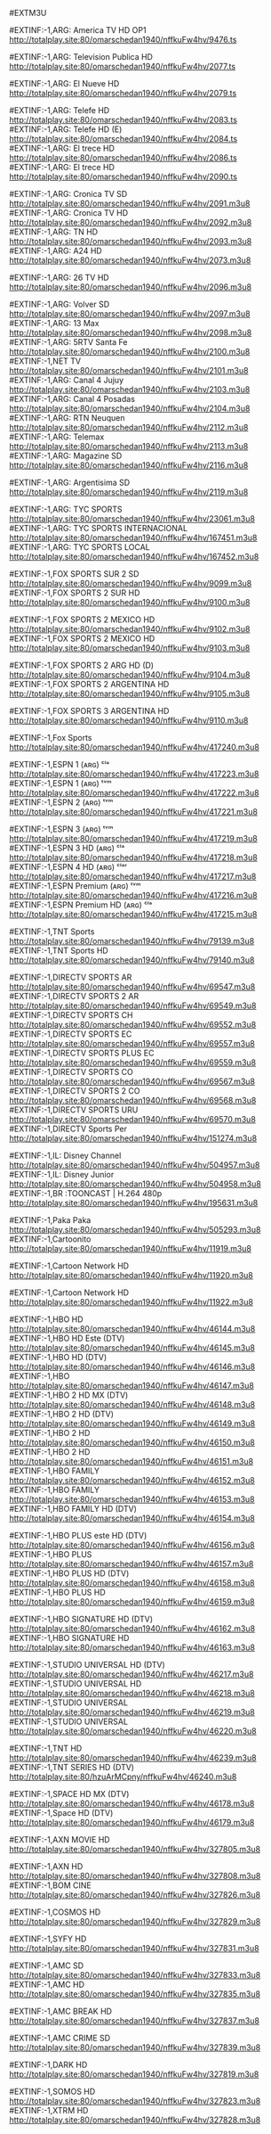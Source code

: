  #EXTM3U



#EXTINF:-1,ARG: America TV HD OP1
http://totalplay.site:80/omarschedan1940/nffkuFw4hv/9476.ts

#EXTINF:-1,ARG: Television Publica HD
http://totalplay.site:80/omarschedan1940/nffkuFw4hv/2077.ts

#EXTINF:-1,ARG: El Nueve HD
http://totalplay.site:80/omarschedan1940/nffkuFw4hv/2079.ts

#EXTINF:-1,ARG: Telefe HD
http://totalplay.site:80/omarschedan1940/nffkuFw4hv/2083.ts
#EXTINF:-1,ARG: Telefe HD (E)
http://totalplay.site:80/omarschedan1940/nffkuFw4hv/2084.ts
#EXTINF:-1,ARG: El trece HD
http://totalplay.site:80/omarschedan1940/nffkuFw4hv/2086.ts
#EXTINF:-1,ARG: El trece HD
http://totalplay.site:80/omarschedan1940/nffkuFw4hv/2090.ts

#EXTINF:-1,ARG: Cronica TV SD
http://totalplay.site:80/omarschedan1940/nffkuFw4hv/2091.m3u8
#EXTINF:-1,ARG: Cronica TV HD
http://totalplay.site:80/omarschedan1940/nffkuFw4hv/2092.m3u8
#EXTINF:-1,ARG: TN HD
http://totalplay.site:80/omarschedan1940/nffkuFw4hv/2093.m3u8
#EXTINF:-1,ARG: A24 HD
http://totalplay.site:80/omarschedan1940/nffkuFw4hv/2073.m3u8

#EXTINF:-1,ARG: 26 TV HD
http://totalplay.site:80/omarschedan1940/nffkuFw4hv/2096.m3u8

#EXTINF:-1,ARG: Volver SD
http://totalplay.site:80/omarschedan1940/nffkuFw4hv/2097.m3u8
#EXTINF:-1,ARG: 13 Max
http://totalplay.site:80/omarschedan1940/nffkuFw4hv/2098.m3u8
#EXTINF:-1,ARG: 5RTV Santa Fe
http://totalplay.site:80/omarschedan1940/nffkuFw4hv/2100.m3u8
#EXTINF:-1,NET TV
http://totalplay.site:80/omarschedan1940/nffkuFw4hv/2101.m3u8
#EXTINF:-1,ARG: Canal 4 Jujuy
http://totalplay.site:80/omarschedan1940/nffkuFw4hv/2103.m3u8
#EXTINF:-1,ARG: Canal 4 Posadas
http://totalplay.site:80/omarschedan1940/nffkuFw4hv/2104.m3u8
#EXTINF:-1,ARG: RTN Neuquen
http://totalplay.site:80/omarschedan1940/nffkuFw4hv/2112.m3u8
#EXTINF:-1,ARG: Telemax
http://totalplay.site:80/omarschedan1940/nffkuFw4hv/2113.m3u8
#EXTINF:-1,ARG: Magazine SD
http://totalplay.site:80/omarschedan1940/nffkuFw4hv/2116.m3u8

#EXTINF:-1,ARG: Argentisima SD
http://totalplay.site:80/omarschedan1940/nffkuFw4hv/2119.m3u8



#EXTINF:-1,ARG: TYC SPORTS
http://totalplay.site:80/omarschedan1940/nffkuFw4hv/23061.m3u8
#EXTINF:-1,ARG: TYC SPORTS INTERNACIONAL
http://totalplay.site:80/omarschedan1940/nffkuFw4hv/167451.m3u8
#EXTINF:-1,ARG: TYC SPORTS LOCAL
http://totalplay.site:80/omarschedan1940/nffkuFw4hv/167452.m3u8


#EXTINF:-1,FOX SPORTS SUR 2 SD
http://totalplay.site:80/omarschedan1940/nffkuFw4hv/9099.m3u8
#EXTINF:-1,FOX SPORTS 2 SUR HD
http://totalplay.site:80/omarschedan1940/nffkuFw4hv/9100.m3u8

#EXTINF:-1,FOX SPORTS 2 MEXICO HD
http://totalplay.site:80/omarschedan1940/nffkuFw4hv/9102.m3u8
#EXTINF:-1,FOX SPORTS 2 MEXICO HD
http://totalplay.site:80/omarschedan1940/nffkuFw4hv/9103.m3u8

#EXTINF:-1,FOX SPORTS 2 ARG HD (D)
http://totalplay.site:80/omarschedan1940/nffkuFw4hv/9104.m3u8
#EXTINF:-1,FOX SPORTS 2 ARGENTINA HD
http://totalplay.site:80/omarschedan1940/nffkuFw4hv/9105.m3u8

#EXTINF:-1,FOX SPORTS 3 ARGENTINA HD
http://totalplay.site:80/omarschedan1940/nffkuFw4hv/9110.m3u8

#EXTINF:-1,Fox Sports
http://totalplay.site:80/omarschedan1940/nffkuFw4hv/417240.m3u8


#EXTINF:-1,ESPN 1 (ᴀʀɢ) ᶜˡᵃ
http://totalplay.site:80/omarschedan1940/nffkuFw4hv/417223.m3u8
#EXTINF:-1,ESPN 1 (ᴀʀɢ) ᵗᵛᵐ
http://totalplay.site:80/omarschedan1940/nffkuFw4hv/417222.m3u8
#EXTINF:-1,ESPN 2 (ᴀʀɢ) ᵗᵛᵐ
http://totalplay.site:80/omarschedan1940/nffkuFw4hv/417221.m3u8

#EXTINF:-1,ESPN 3 (ᴀʀɢ) ᵗᵛᵐ
http://totalplay.site:80/omarschedan1940/nffkuFw4hv/417219.m3u8
#EXTINF:-1,ESPN 3 HD (ᴀʀɢ) ᶜˡᵃ
http://totalplay.site:80/omarschedan1940/nffkuFw4hv/417218.m3u8
#EXTINF:-1,ESPN 4 HD (ᴀʀɢ) ᶜˡᵃʳ
http://totalplay.site:80/omarschedan1940/nffkuFw4hv/417217.m3u8
#EXTINF:-1,ESPN Premium (ᴀʀɢ) ᵗᵛᵐ
http://totalplay.site:80/omarschedan1940/nffkuFw4hv/417216.m3u8
#EXTINF:-1,ESPN Premium HD (ᴀʀɢ) ᶜˡᵃ
http://totalplay.site:80/omarschedan1940/nffkuFw4hv/417215.m3u8


#EXTINF:-1,TNT Sports
http://totalplay.site:80/omarschedan1940/nffkuFw4hv/79139.m3u8
#EXTINF:-1,TNT Sports HD
http://totalplay.site:80/omarschedan1940/nffkuFw4hv/79140.m3u8


#EXTINF:-1,DIRECTV SPORTS AR
http://totalplay.site:80/omarschedan1940/nffkuFw4hv/69547.m3u8
#EXTINF:-1,DIRECTV SPORTS 2 AR
http://totalplay.site:80/omarschedan1940/nffkuFw4hv/69549.m3u8
#EXTINF:-1,DIRECTV SPORTS CH
http://totalplay.site:80/omarschedan1940/nffkuFw4hv/69552.m3u8
#EXTINF:-1,DIRECTV SPORTS EC
http://totalplay.site:80/omarschedan1940/nffkuFw4hv/69557.m3u8
#EXTINF:-1,DIRECTV SPORTS PLUS EC
http://totalplay.site:80/omarschedan1940/nffkuFw4hv/69559.m3u8
#EXTINF:-1,DIRECTV SPORTS CO
http://totalplay.site:80/omarschedan1940/nffkuFw4hv/69567.m3u8
#EXTINF:-1,DIRECTV SPORTS 2 CO
http://totalplay.site:80/omarschedan1940/nffkuFw4hv/69568.m3u8
#EXTINF:-1,DIRECTV SPORTS URU
http://totalplay.site:80/omarschedan1940/nffkuFw4hv/69570.m3u8
#EXTINF:-1,DIRECTV Sports Per
http://totalplay.site:80/omarschedan1940/nffkuFw4hv/151274.m3u8


#EXTINF:-1,IL: Disney Channel
http://totalplay.site:80/omarschedan1940/nffkuFw4hv/504957.m3u8
#EXTINF:-1,IL: Disney Junior
http://totalplay.site:80/omarschedan1940/nffkuFw4hv/504958.m3u8
#EXTINF:-1,BR :TOONCAST  | H.264 480p
http://totalplay.site:80/omarschedan1940/nffkuFw4hv/195631.m3u8

#EXTINF:-1,Paka Paka
http://totalplay.site:80/omarschedan1940/nffkuFw4hv/505293.m3u8
#EXTINF:-1,Cartoonito
http://totalplay.site:80/omarschedan1940/nffkuFw4hv/11919.m3u8

#EXTINF:-1,Cartoon Network HD
http://totalplay.site:80/omarschedan1940/nffkuFw4hv/11920.m3u8

#EXTINF:-1,Cartoon Network HD
http://totalplay.site:80/omarschedan1940/nffkuFw4hv/11922.m3u8


#EXTINF:-1,HBO HD
http://totalplay.site:80/omarschedan1940/nffkuFw4hv/46144.m3u8
#EXTINF:-1,HBO HD Este (DTV)
http://totalplay.site:80/omarschedan1940/nffkuFw4hv/46145.m3u8
#EXTINF:-1,HBO HD (DTV)
http://totalplay.site:80/omarschedan1940/nffkuFw4hv/46146.m3u8
#EXTINF:-1,HBO
http://totalplay.site:80/omarschedan1940/nffkuFw4hv/46147.m3u8
#EXTINF:-1,HBO 2 HD MX (DTV)
http://totalplay.site:80/omarschedan1940/nffkuFw4hv/46148.m3u8
#EXTINF:-1,HBO 2 HD (DTV)
http://totalplay.site:80/omarschedan1940/nffkuFw4hv/46149.m3u8
#EXTINF:-1,HBO 2 HD
http://totalplay.site:80/omarschedan1940/nffkuFw4hv/46150.m3u8
#EXTINF:-1,HBO 2 HD
http://totalplay.site:80/omarschedan1940/nffkuFw4hv/46151.m3u8
#EXTINF:-1,HBO FAMILY
http://totalplay.site:80/omarschedan1940/nffkuFw4hv/46152.m3u8
#EXTINF:-1,HBO FAMILY
http://totalplay.site:80/omarschedan1940/nffkuFw4hv/46153.m3u8
#EXTINF:-1,HBO FAMILY HD (DTV)
http://totalplay.site:80/omarschedan1940/nffkuFw4hv/46154.m3u8

#EXTINF:-1,HBO PLUS este HD (DTV)
http://totalplay.site:80/omarschedan1940/nffkuFw4hv/46156.m3u8
#EXTINF:-1,HBO PLUS
http://totalplay.site:80/omarschedan1940/nffkuFw4hv/46157.m3u8
#EXTINF:-1,HBO PLUS HD (DTV)
http://totalplay.site:80/omarschedan1940/nffkuFw4hv/46158.m3u8
#EXTINF:-1,HBO PLUS HD
http://totalplay.site:80/omarschedan1940/nffkuFw4hv/46159.m3u8

#EXTINF:-1,HBO SIGNATURE HD (DTV)
http://totalplay.site:80/omarschedan1940/nffkuFw4hv/46162.m3u8
#EXTINF:-1,HBO SIGNATURE HD
http://totalplay.site:80/omarschedan1940/nffkuFw4hv/46163.m3u8

#EXTINF:-1,STUDIO UNIVERSAL HD (DTV)
http://totalplay.site:80/omarschedan1940/nffkuFw4hv/46217.m3u8
#EXTINF:-1,STUDIO UNIVERSAL HD
http://totalplay.site:80/omarschedan1940/nffkuFw4hv/46218.m3u8
#EXTINF:-1,STUDIO UNIVERSAL
http://totalplay.site:80/omarschedan1940/nffkuFw4hv/46219.m3u8
#EXTINF:-1,STUDIO UNIVERSAL
http://totalplay.site:80/omarschedan1940/nffkuFw4hv/46220.m3u8


#EXTINF:-1,TNT HD
http://totalplay.site:80/omarschedan1940/nffkuFw4hv/46239.m3u8
#EXTINF:-1,TNT SERIES HD (DTV)
http://totalplay.site:80/hzuArMCpny/nffkuFw4hv/46240.m3u8

#EXTINF:-1,SPACE HD MX (DTV)
http://totalplay.site:80/omarschedan1940/nffkuFw4hv/46178.m3u8
#EXTINF:-1,Space HD (DTV)
http://totalplay.site:80/omarschedan1940/nffkuFw4hv/46179.m3u8

#EXTINF:-1,AXN MOVIE HD
http://totalplay.site:80/omarschedan1940/nffkuFw4hv/327805.m3u8

#EXTINF:-1,AXN HD
http://totalplay.site:80/omarschedan1940/nffkuFw4hv/327808.m3u8
#EXTINF:-1,BOM CINE
http://totalplay.site:80/omarschedan1940/nffkuFw4hv/327826.m3u8

#EXTINF:-1,COSMOS HD
http://totalplay.site:80/omarschedan1940/nffkuFw4hv/327829.m3u8

#EXTINF:-1,SYFY HD
http://totalplay.site:80/omarschedan1940/nffkuFw4hv/327831.m3u8

#EXTINF:-1,AMC SD
http://totalplay.site:80/omarschedan1940/nffkuFw4hv/327833.m3u8
#EXTINF:-1,AMC HD
http://totalplay.site:80/omarschedan1940/nffkuFw4hv/327835.m3u8

#EXTINF:-1,AMC BREAK HD
http://totalplay.site:80/omarschedan1940/nffkuFw4hv/327837.m3u8

#EXTINF:-1,AMC CRIME SD
http://totalplay.site:80/omarschedan1940/nffkuFw4hv/327839.m3u8

#EXTINF:-1,DARK HD
http://totalplay.site:80/omarschedan1940/nffkuFw4hv/327819.m3u8


#EXTINF:-1,SOMOS HD
http://totalplay.site:80/omarschedan1940/nffkuFw4hv/327823.m3u8
#EXTINF:-1,XTRM HD
http://totalplay.site:80/omarschedan1940/nffkuFw4hv/327828.m3u8






